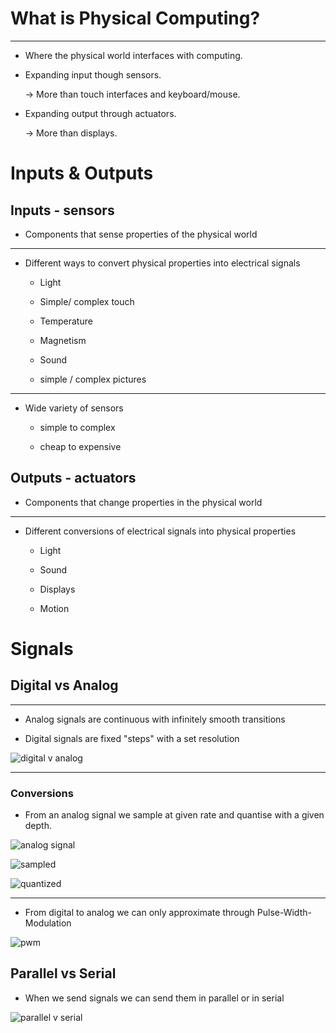# What is Physical Computing?

---

- Where the physical world interfaces with computing.

- Expanding input though sensors.

    -> More than touch interfaces and keyboard/mouse.

- Expanding output through actuators.

    -> More than displays.

# Inputs & Outputs

## Inputs - sensors

- Components that sense properties of the physical world

---

- Different ways to convert physical properties into electrical signals

    - Light

    - Simple/ complex touch

    - Temperature

    - Magnetism

    - Sound

    - simple / complex pictures

---

- Wide variety of sensors

    - simple to complex

    - cheap to expensive

## Outputs - actuators

- Components that change properties in the physical world

---

- Different conversions of electrical signals into physical properties

    - Light

    - Sound

    - Displays

    - Motion

# Signals

## Digital vs Analog

---

- Analog signals are continuous with infinitely smooth transitions

- Digital signals are fixed "steps" with a set resolution

![digital v analog](/assets/digital-analog.png)

---

### Conversions

- From an analog signal we sample at given rate and quantise with a given depth.

![analog signal](/assets/analog.png)

![sampled](/assets/sample.png)

![quantized](/assets/quantize.png)

---

- From digital to analog we can only approximate through Pulse-Width-Modulation

![pwm](/assets/pwm.png)


## Parallel vs Serial

- When we send signals we can send them in parallel or in serial

![parallel v serial](/assets/parallel-serial.png)
